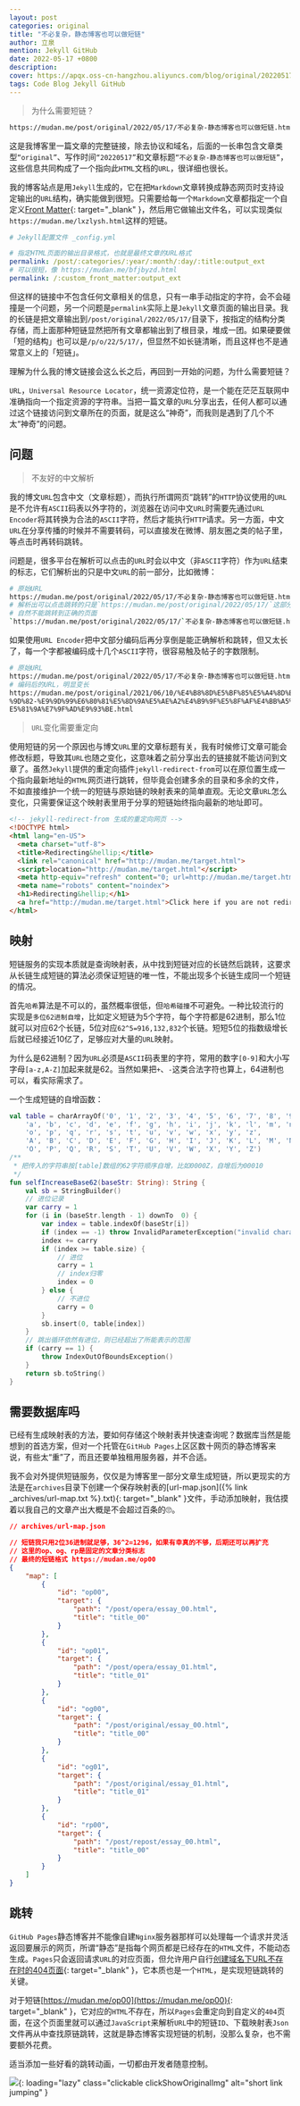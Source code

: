 ```yaml
---
layout: post
categories: original
title: "不必复杂，静态博客也可以做短链"
author: 立泉
mention: Jekyll GitHub
date: 2022-05-17 +0800
description: 
cover: https://apqx.oss-cn-hangzhou.aliyuncs.com/blog/original/20220517/short_link_jumping_phone.webp
tags: Code Blog Jekyll GitHub
---
```


> 为什么需要短链？

```sh
https://mudan.me/post/original/2022/05/17/不必复杂-静态博客也可以做短链.html
```

这是我博客里一篇文章的完整链接，除去协议和域名，后面的一长串包含文章类型`“original”`、写作时间`“20220517”`和文章标题`“不必复杂-静态博客也可以做短链”`，这些信息共同构成了一个指向此`HTML`文档的`URL`，很详细也很长。

我的博客站点是用`Jekyll`生成的，它在把`Markdown`文章转换成静态网页时支持设定输出的`URL`结构，确实能做到很短。只需要给每一个`Markdown`文章都指定一个自定义[Front Matter](https://jekyllrb.com/docs/front-matter/){: target="_blank" }，然后用它做输出文件名，可以实现类似`https://mudan.me/lxzlysh.html`这样的短链。

```yml
# Jekyll配置文件 _config.yml

# 指定HTML页面的输出目录格式，也就是最终文章的URL格式
permalink: /post/:categories/:year/:month/:day/:title:output_ext
# 可以很短，像 https://mudan.me/bfjbyzd.html
permalink: /:custom_front_matter:output_ext
```

但这样的链接中不包含任何文章相关的信息，只有一串手动指定的字符，会不会碰撞是一个问题，另一个问题是`permalink`实际上是`Jekyll`文章页面的输出目录。我的长链是把文章输出到`/post/original/2022/05/17/`目录下，按指定的结构分类存储，而上面那种短链显然把所有文章都输出到了根目录，堆成一团。如果硬要做「短的结构」也可以是`/p/o/22/5/17/`，但显然不如长链清晰，而且这样也不是通常意义上的「短链」。

理解为什么我的博文链接会这么长之后，再回到一开始的问题，为什么需要短链？

`URL`，`Universal Resource Locator`，统一资源定位符，是一个能在茫茫互联网中准确指向一个指定资源的字符串。当把一篇文章的`URL`分享出去，任何人都可以通过这个链接访问到文章所在的页面，就是这么“神奇”，而我则是遇到了几个不太“神奇”的问题。

## 问题

> 不友好的中文解析

我的博文`URL`包含中文（文章标题），而执行所谓网页“跳转”的`HTTP`协议使用的`URL`是不允许有`ASCII`码表以外字符的，浏览器在访问中文`URL`时需要先通过`URL Encoder`将其转换为合法的`ASCII`字符，然后才能执行`HTTP`请求。另一方面，中文`URL`在分享传播的时候并不需要转码，可以直接发在微博、朋友圈之类的帖子里，等点击时再转码跳转。

问题是，很多平台在解析可以点击的`URL`时会以中文（非`ASCII`字符）作为`URL`结束的标志，它们解析出的只是中文`URL`的前一部分，比如微博：

```sh
# 原始URL
https://mudan.me/post/original/2022/05/17/不必复杂-静态博客也可以做短链.html
# 解析出可以点击跳转的只是`https://mudan.me/post/original/2022/05/17/`这部分
# 自然不能跳转到正确的页面
`https://mudan.me/post/original/2022/05/17/`不必复杂-静态博客也可以做短链.html
```

如果使用`URL Encoder`把中文部分编码后再分享倒是能正确解析和跳转，但又太长了，每一个字都被编码成十几个`ASCII`字符，很容易触及帖子的字数限制。

```sh
# 原始URL
https://mudan.me/post/original/2022/05/17/不必复杂-静态博客也可以做短链.html
# 编码后的URL，明显变长
https://mudan.me/post/original/2021/06/10/%E4%B8%8D%E5%BF%85%E5%A4%8D%E6
%9D%82-%E9%9D%99%E6%80%81%E5%8D%9A%E5%AE%A2%E4%B9%9F%E5%8F%AF%E4%BB%A5%
E5%81%9A%E7%9F%AD%E9%93%BE.html
```

> `URL`变化需要重定向

使用短链的另一个原因也与博文`URL`里的文章标题有关，我有时候修订文章可能会修改标题，导致其`URL`也随之变化，这意味着之前分享出去的链接就不能访问到文章了。虽然`Jekyll`提供的重定向插件`jekyll-redirect-from`可以在原位置生成一个指向最新地址的`HTML`网页进行跳转，但毕竟会创建多余的目录和多余的文件，不如直接维护一个统一的短链与原始链的映射表来的简单直观。无论文章`URL`怎么变化，只需要保证这个映射表里用于分享的短链始终指向最新的地址即可。

```html
<!-- jekyll-redirect-from 生成的重定向网页 -->
<!DOCTYPE html>
<html lang="en-US">
  <meta charset="utf-8">
  <title>Redirecting&hellip;</title>
  <link rel="canonical" href="http://mudan.me/target.html">
  <script>location="http://mudan.me/target.html"</script>
  <meta http-equiv="refresh" content="0; url=http://mudan.me/target.html">
  <meta name="robots" content="noindex">
  <h1>Redirecting&hellip;</h1>
  <a href="http://mudan.me/target.html">Click here if you are not redirected.</a>
</html>
```

## 映射

短链服务的实现本质就是查询映射表，从中找到短链对应的长链然后跳转，这要求从长链生成短链的算法必须保证短链的唯一性，不能出现多个长链生成同一个短链的情况。

首先`哈希`算法是不可以的，虽然概率很低，但`哈希碰撞`不可避免。一种比较流行的实现是`多位62进制自增`，比如定义短链为5个字符，每个字符都是62进制，那么1位就可以对应62个长链，5位对应`62^5=916,132,832`个长链。短短5位的指数级增长后就已经接近10亿了，足够应对大量的`URL`映射。

为什么是62进制？因为`URL`必须是`ASCII`码表里的字符，常用的数字`[0-9]`和大小写字母`[a-z,A-Z]`加起来就是62。当然如果把`+`、`-`这类合法字符也算上，64进制也可以，看实际需求了。

一个生成短链的自增函数：

```kotlin
val table = charArrayOf('0', '1', '2', '3', '4', '5', '6', '7', '8', '9',
    'a', 'b', 'c', 'd', 'e', 'f', 'g', 'h', 'i', 'j', 'k', 'l', 'm', 'n',
    'o', 'p', 'q', 'r', 's', 't', 'u', 'v', 'w', 'x', 'y', 'z',
    'A', 'B', 'C', 'D', 'E', 'F', 'G', 'H', 'I', 'J', 'K', 'L', 'M', 'N', 
    'O', 'P', 'Q', 'R', 'S', 'T', 'U', 'V', 'W', 'X', 'Y', 'Z')
/**
 * 把传入的字符串按[table]数组的62字符顺序自增，比如0000Z，自增后为00010
 */
fun selfIncreaseBase62(baseStr: String): String {
    val sb = StringBuilder()
    // 进位记录
    var carry = 1
    for (i in (baseStr.length - 1) downTo  0) {
        var index = table.indexOf(baseStr[i])
        if (index == -1) throw InvalidParameterException("invalid character")
        index += carry
        if (index >= table.size) {
            // 进位
            carry = 1
            // index归零
            index = 0
        } else {
            // 不进位
            carry = 0
        }
        sb.insert(0, table[index])
    }
    // 跳出循环依然有进位，则已经超出了所能表示的范围
    if (carry == 1) {
        throw IndexOutOfBoundsException()
    }
    return sb.toString()
}
```

## 需要数据库吗

已经有生成映射表的方法，要如何存储这个映射表并快速查询呢？数据库当然是能想到的首选方案，但对一个托管在`GitHub Pages`上区区数十网页的静态博客来说，有些太“重”了，而且还要单独租用服务器，并不合适。

我不会对外提供短链服务，仅仅是为博客里一部分文章生成短链，所以更现实的方法是在`archives`目录下创建一个保存映射表的[url-map.json]({% link _archives/url-map.txt %}.txt){: target="_blank" }文件，手动添加映射，我估摸着以我自己的文章产出大概是不会超过百条的🙄️。

```json
// archives/url-map.json

// 短链我只用2位36进制就足够，36^2=1296，如果有幸真的不够，后期还可以再扩充
// 这里的op、og、rp是固定的文章分类标志
// 最终的短链格式 https://mudan.me/op00
{
    "map": [
        {
            "id": "op00",
            "target": {
                "path": "/post/opera/essay_00.html",
                "title": "title_00"
            }
        },
        {
            "id": "op01",
            "target": {
                "path": "/post/opera/essay_01.html",
                "title": "title_01"
            }
        },
        {
            "id": "og00",
            "target": {
                "path": "/post/original/essay_00.html",
                "title": "title_00"
            }
        },
        {
            "id": "og01",
            "target": {
                "path": "/post/original/essay_01.html",
                "title": "title_01"
            }
        },
        {
            "id": "rp00",
            "target": {
                "path": "/post/repost/essay_00.html",
                "title": "title_00"
            }
        }
    ]
}
```

## 跳转

`GitHub Pages`静态博客并不能像自建`Nginx`服务器那样可以处理每一个请求并灵活返回要展示的网页，所谓“静态”是指每个网页都是已经存在的`HTML`文件，不能动态生成。`Pages`只会返回请求`URL`的对应页面，但允许用户自行[创建域名下URL不存在时的404页面](https://docs.github.com/en/pages/getting-started-with-github-pages/creating-a-custom-404-page-for-your-github-pages-site){: target="_blank" }，它本质也是一个`HTML`，是实现短链跳转的关键。

对于短链[https://mudan.me/op00](https://mudan.me/op00){: target="_blank" }，它对应的`HTML`不存在，所以`Pages`会重定向到自定义的`404`页面，在这个页面里就可以通过`JavaScript`来解析`URL`中的短链`ID`、下载映射表`Json`文件再从中查找原链跳转，这就是静态博客实现短链的机制，没那么复杂，也不需要额外花费。

适当添加一些好看的跳转动画，一切都由开发者随意控制。

![](https://apqx.oss-cn-hangzhou.aliyuncs.com/blog/original/20220517/short_link_jumping_phone.webp){: loading="lazy" class="clickable clickShowOriginalImg" alt="short link jumping" }